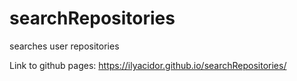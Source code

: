 # searchRepositories
searches user repositories

Link to github pages: https://ilyacidor.github.io/searchRepositories/
